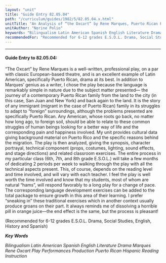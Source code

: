 ```yaml
---
layout: "unit"
title: "Guide Entry 82.05.04"
path: "/curriculum/guides/1982/5/82.05.04.x.html"
unitTitle: "An Analysis of “the Oxcart” by Rene Marques, Puerto Rican Playwright"
unitAuthor: "Norine Polio"
keywords: "Bilingualism Latin American Spanish English Literature Drama Marques Rene Oxcart Play Performances Production Puerto Rican Hispanic Reading Instruction"
recommendedFor: "Recommended for 6-12 grades E.S.O.L. Drama, Social Studies, English, History and Spanish"
---
```

<body>
<hr/>
<h4>
Guide Entry to 82.05.04:
</h4>
“The Oxcart” by Rene Marques is a well-written, professional play, on a par with classic European-based theatre, and is an excellent example of Latin American, specifically Puerto Rican, drama at its best.  In addition to Marques’ genius as a writer, I chose the play because the language is remarkably simple in nature due to the subject matter presented— the journey of a contemporary Puerto Rican family from the land to the city (in this case, San Juan and New York) and back again to the land.  It is the story of any immigrant (migrant in the case of Puerto Rican) family in its struggles to adapt to “foreign” surroundings, although the problems presented are specifically Puerto Rican.  Any American, whose roots go back, no matter how long ago, to foreign soil, should be able to relate to these common struggles of human beings looking for a better way of life and the corresponding pain and happiness involved.  My unit provides cultural data giving background material on Puerto Rico and the specific reasons behind the migration.  The play is then analyzed, giving the synopsis, character portrayal, technical component (props, costumes, lighting, sound effects, and stage directions) and related classroom exercises.  The entire process in my particular class (6th, 7th, and 8th grade E.S.O.L.) will take a few months of dedicating 2 periods per week to walking through the play with all the technical aspects present. This, of course, depends on the reading level and time involved, and will vary with each teacher.  I feel the play is well worth the time involved and know that my students, most of whom are natural “hams”, will respond favorably to a long play for a change of pace.  The corresponding language development exercises can be added to the total package to ensure growth in this area of their learning.  I prefer “sneaking in” these traditional exercises which in another context usually produce groans on their part.  It always reminds me of dissolving a horrible pill in orange juice—the end effect is the same, but the process is pleasant!
<p>
(Recommended for 6-12 grades E.S.O.L. Drama, Social Studies, English, History and Spanish)
</p>
<p>
<b>
<i>
Key Words
</i>
</b>
<br/>
</p>
<p>
<i>
Bilingualism Latin American Spanish English Literature Drama Marques Rene Oxcart Play Performances Production Puerto Rican Hispanic Reading Instruction
</i>
</p>
</body>